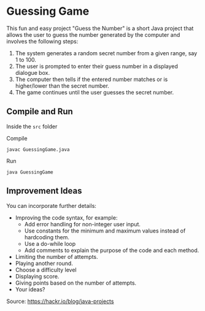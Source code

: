 # Guessing Game

This fun and easy project "Guess the Number" is a short Java project that allows the user to guess the number generated by the computer and involves the following steps:

1. The system generates a random secret number from a given range, say 1 to 100.
2. The user is prompted to enter their guess number in a displayed dialogue box.
3. The computer then tells if the entered number matches or is higher/lower than the secret number.
4. The game continues until the user guesses the secret number.

## Compile and Run

Inside the `src`  folder

Compile
```
javac GuessingGame.java
```
Run
```
java GuessingGame
```

## Improvement Ideas

You can incorporate further details:
- Improving the code syntax, for example:
    - Add error handling for non-integer user input.
    - Use constants for the minimum and maximum values instead of hardcoding them.
    - Use a do-while loop
    - Add comments to explain the purpose of the code and each method.
- Limiting the number of attempts. 
- Playing another round. 
- Choose a difficulty level
- Displaying score. 
- Giving points based on the number of attempts.
- Your ideas?

Source: https://hackr.io/blog/java-projects
